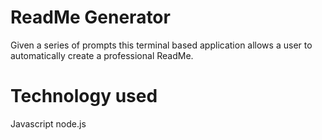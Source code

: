 # ReadMe Generator
  Given a series of prompts this terminal based application allows a user to automatically create a professional ReadMe. 
  
# Technology used 
  Javascript
  node.js 
